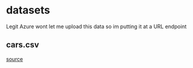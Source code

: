 # datasets
Legit Azure wont let me upload this data so im putting it at a URL endpoint

## cars.csv

[source](https://www.kaggle.com/lepchenkov/usedcarscatalog)
